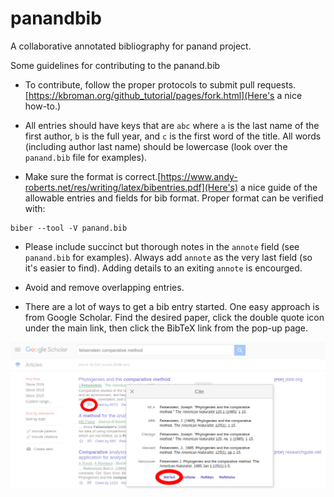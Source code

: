 # panandbib
A collaborative annotated bibliography for panand project.

Some guidelines for contributing to the panand.bib

- To contribute, follow the proper protocols to submit pull requests. [https://kbroman.org/github_tutorial/pages/fork.html](Here's a nice how-to.)


- All entries should have keys that are `abc` where `a` is the last name of the first author, `b` is the full year, and `c` is the first word of the title. All words (including author last name) should be lowercase (look over the `panand.bib` file for examples).

- Make sure the format is correct.[https://www.andy-roberts.net/res/writing/latex/bibentries.pdf](Here's) a nice guide of the allowable entries and fields for bib format. Proper format can be verified with:

```
biber --tool -V panand.bib
```

- Please include succinct but thorough notes in the `annote` field (see `panand.bib` for examples). Always add `annote` as the very last field (so it's easier to find). Adding details to an exiting `annote` is encourged.


- Avoid and remove overlapping entries.


-  There are a lot of ways to get a bib entry started. One easy approach is from Google Scholar. Find the desired paper, click the double quote icon under the main link, then click the BibTeX link from the pop-up page.

![getbib](scholar.png)
 
